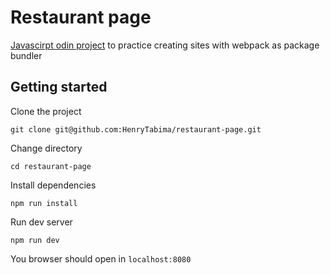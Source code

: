 # Restaurant page
[Javascirpt odin project](https://www.theodinproject.com/courses/javascript/lessons/restaurant-page) to practice creating sites with webpack as package bundler

## Getting started

Clone the project

```
git clone git@github.com:HenryTabima/restaurant-page.git
```

Change directory
```
cd restaurant-page
```

Install dependencies

```
npm run install
```

Run dev server

```
npm run dev
```

You browser should open in `localhost:8080`
